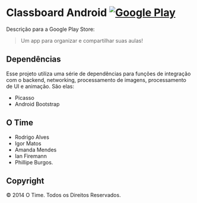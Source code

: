 # Classboard Android [![Google Play](http://developer.android.com/images/brand/en_generic_rgb_wo_45.png)](https://play.google.com/store/apps/details?id=com.github.mobile)

Descrição para a Google Play Store:

> Um app para organizar e compartilhar suas aulas!

## Dependências

Esse projeto utiliza uma série de dependências para funções de integração com o backend, networking, processamento de imagens, processamento de UI e animação. São elas:

* Picasso
* Android Bootstrap

## O Time

* Rodrigo Alves
* Igor Matos
* Amanda Mendes
* Ian Firemann
* Phillipe Burgos.

## Copyright

&copy; 2014 O Time. Todos os Direitos Reservados.
